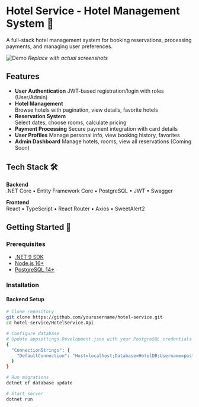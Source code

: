 # Hotel Service - Hotel Management System 🏨

A full-stack hotel management system for booking reservations, processing payments, and managing user preferences.

![Demo](https://via.placeholder.com/800x400.png?text=Hotel+Service+Demo) *Replace with actual screenshots*

## Features 
- **User Authentication** 
  JWT-based registration/login with roles (User/Admin)
- **Hotel Management**   
  Browse hotels with pagination, view details, favorite hotels
- **Reservation System**   
  Select dates, choose rooms, calculate pricing
- **Payment Processing** 
  Secure payment integration with card details
- **User Profiles** 
  Manage personal info, view booking history, favorites
- **Admin Dashboard** 
  Manage hotels, rooms, view all reservations (Coming Soon)

## Tech Stack 🛠️
**Backend**  
.NET Core • Entity Framework Core • PostgreSQL • JWT • Swagger

**Frontend**  
React • TypeScript • React Router • Axios • SweetAlert2


## Getting Started 🚀

### Prerequisites
- [.NET 9 SDK](https://dotnet.microsoft.com/download)
- [Node.js 16+](https://nodejs.org/)
- [PostgreSQL 14+](https://www.postgresql.org/download/)

### Installation

#### Backend Setup
```bash
# Clone repository
git clone https://github.com/yourusername/hotel-service.git
cd hotel-service/HotelService.Api

# Configure database
# Update appsettings.Development.json with your PostgreSQL credentials (use appsettings.txt)
{
  "ConnectionStrings": {
    "DefaultConnection": "Host=localhost;Database=HotelDB;Username=postgres;Password=yourpassword"
  }
}

# Run migrations
dotnet ef database update

# Start server
dotnet run
